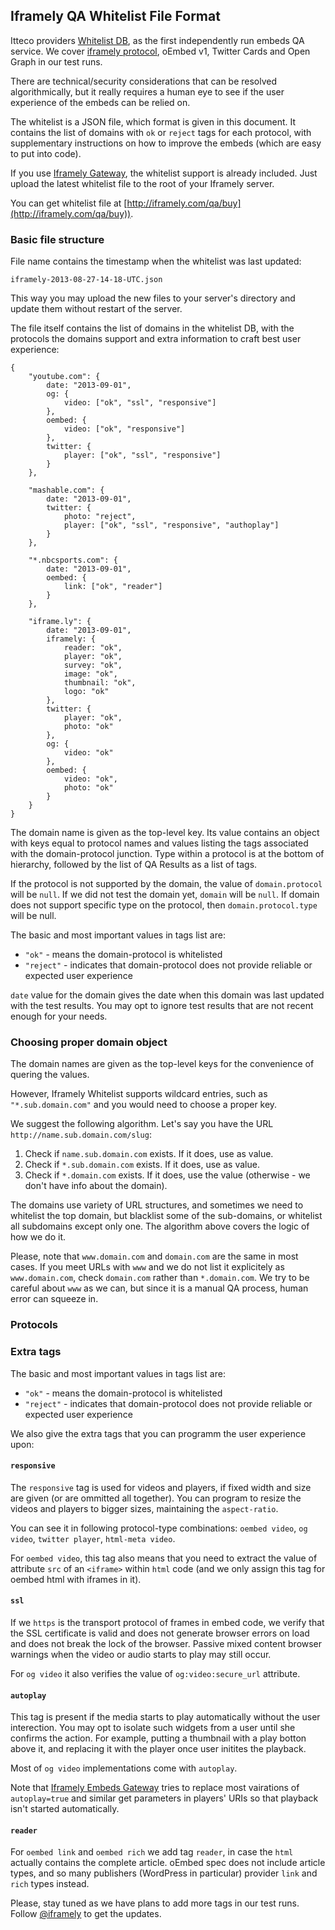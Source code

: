 ## Iframely QA Whitelist File Format

Itteco providers [Whitelist DB](http://iframely.com/qa), as the first independently run embeds QA service. 
We cover [iframely protocol](http://iframely.com/oembed2), oEmbed v1, Twitter Cards and Open Graph in our test runs. 

There are technical/security considerations that can be resolved algorithmically, but it really 
requires a human eye to see if the user experience of the embeds can be relied on. 

The whitelist is a JSON file, which format is given in this document. It contains the list of domains with `ok` or `reject` tags for each protocol, with supplementary instructions on how to improve the embeds (which are easy to put into code).

If you use [Iframely Gateway](http://iframely.com/gateway), the whitelist support is already included. Just upload the latest whitelist file to the root of your Iframely server. 

You can get whitelist file at [http://iframely.com/qa/buy](http://iframely.com/qa/buy)).


### Basic file structure

File name contains the timestamp when the whitelist was last updated:

    iframely-2013-08-27-14-18-UTC.json

This way you may upload the new files to your server's directory and update them without restart of the server.

The file itself contains the list of domains in the whitelist DB, with the protocols the domains support and extra information to craft best user experience:

    {
    	"youtube.com": {
    		date: "2013-09-01",
    		og: {
    			video: ["ok", "ssl", "responsive"]
    		},
    		oembed: {
    			video: ["ok", "responsive"]
    		},
    		twitter: {
    			player: ["ok", "ssl", "responsive"]
    		}
    	},

    	"mashable.com": {
    		date: "2013-09-01",    		
    		twitter: {
    			photo: "reject",
    			player: ["ok", "ssl", "responsive", "authoplay"]
    		}
    	},

    	"*.nbcsports.com": {
    		date: "2013-09-01",    		
    		oembed: {
    			link: ["ok", "reader"]
    		}
    	},

		"iframe.ly": {
    		date: "2013-09-01",			
			iframely: {
				reader: "ok",
				player: "ok",
				survey: "ok",
				image: "ok",
				thumbnail: "ok",
				logo: "ok"
			}, 
			twitter: {
				player: "ok",
				photo: "ok"				
			},
			og: {
				video: "ok"
			},
			oembed: {
				video: "ok",
				photo: "ok"
			}
		}
	}

The domain name is given as the top-level key. 
Its value contains an object with keys equal to protocol names and values listing the tags associated with the domain-protocol junction. Type within a protocol is at the bottom of hierarchy, followed by the list of QA Results as a list of tags.

If the protocol is not supported by the domain, the value of `domain.protocol` will be `null`. If we did not test the domain yet, `domain` will be `null`. If domain does not support specific type on the protocol, then `domain.protocol.type` will be null.

The basic and most important values in tags list are:
 - `"ok"` - means the domain-protocol is whitelisted
 - `"reject"` - indicates that domain-protocol does not provide reliable or expected user experience

`date` value for the domain gives the date when this domain was last updated with the test results. You may opt to ignore test results that are not recent enough for your needs. 


### Choosing proper domain object

The domain names are given as the top-level keys for the convenience of quering the values. 

However, Iframely Whitelist supports wildcard entries, such as `"*.sub.domain.com"` and you would need to choose a proper key. 

We suggest the following algorithm. Let's say you have the URL `http://name.sub.domain.com/slug`:

 1. Check if `name.sub.domain.com` exists. If it does, use as value. 
 2. Check if `*.sub.domain.com` exists. If it does, use as value.
 3. Check if `*.domain.com` exists. If it does, use the value (otherwise - we don't have info about the domain).

The domains use variety of URL structures, and sometimes we need to whitelist the top domain, but blacklist some of the sub-domains, or whitelist all subdomains except only one. The algorithm above covers the logic of how we do it. 

Please, note that `www.domain.com` and `domain.com` are the same in most cases. If you meet URLs with `www` and we do not list it explicitely as `www.domain.com`, check `domain.com` rather than `*.domain.com`. We try to be careful about `www` as we can, but since it is a manual QA process, human error can squeeze in.


### Protocols

### Extra tags

The basic and most important values in tags list are:
 - `"ok"` - means the domain-protocol is whitelisted
 - `"reject"` - indicates that domain-protocol does not provide reliable or expected user experience


We also give the extra tags that you can programm the user experience upon:

#### `responsive`

The `responsive` tag is used for videos and players, if fixed width and size are given (or are ommitted all together). You can program to resize the videos and players to bigger sizes, maintaining the `aspect-ratio`. 

You can see it in following protocol-type combinations: `oembed video`, `og video`, `twitter player`, `html-meta video`. 

For `oembed video`, this tag also means that you need to extract the value of attribute `src` of an `<iframe>` within `html` code (and we only assign this tag for oembed html with iframes in it).

#### `ssl`

If we `https` is the transport protocol of frames in embed code, we verify that the SSL certificate is valid and does not generate browser errors on load and does not break the lock of the browser. Passive mixed content browser warnings when the video or audio starts to play may still occur.

For `og video` it also verifies the value of `og:video:secure_url` attribute.

#### `autoplay`

This tag is present if the media starts to play automatically without the user interection. You may opt to isolate such widgets from a user until she confirms the action. For example, putting a thumbnail with a play botton above it, and replacing it with the player once user initites the playback. 

Most of `og video` implementations come with `autoplay`. 

Note that [Iframely Embeds Gateway](http://iframely.com/gateway) tries to replace most vairations of `autoplay=true` and similar get parameters in players' URIs so that playback isn't started automatically.

#### `reader`

For `oembed link` and `oembed rich` we add tag `reader`, in case the `html` actually contains the complete article. oEmbed spec does not include article types, and so many publishers (WordPress in particular) provider `link` and `rich` types instead.



Please, stay tuned as we have plans to add more tags in our test runs. Follow [@iframely](https://twitter.com/iframely) to get the updates.